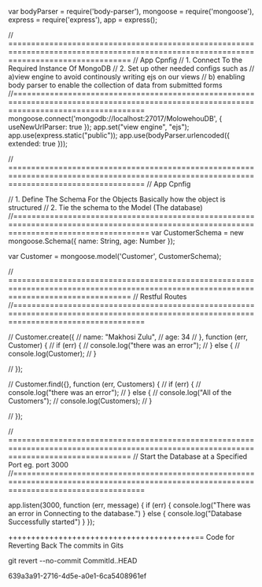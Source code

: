 var bodyParser = require('body-parser'),
    mongoose = require('mongoose'),
    express = require('express'),
    app = express();



// =======================================================================================================================================
//  App Cpnfig
// 1. Connect To the Required Instance Of MongoDB
// 2.  Set up other needed configs such as 
//    a)view engine to avoid continously writing ejs on our views
//    b) enabling body parser to enable the collection of data from submitted forms
//=========================================================================================================================================
mongoose.connect('mongodb://localhost:27017/MolowehouDB', {
    useNewUrlParser: true
});
app.set("view engine", "ejs");
app.use(express.static("public"));
app.use(bodyParser.urlencoded({
    extended: true
}));

// ==========================================================================================================================================
//  App Cpnfig

// 1. Define The Schema For the Objects Basically how the object is structured
// 2. Tie the schema to the Model (The database)
//==========================================================================================================================================
var CustomerSchema = new mongoose.Schema({
    name: String,
    age: Number
});

var Customer = mongoose.model('Customer', CustomerSchema);


// =======================================================================================================================================
//  Restful Routes 
//=========================================================================================================================================


// Customer.create({
//     name: "Makhosi Zulu",
//     age: 34
// }, function (err, Customer) {
//     if (err) {
//         console.log("there was an error");
//     } else {
//         console.log(Customer);
//     }

// });

// Customer.find({}, function (err, Customers) {
//     if (err) {
//         console.log("there was an error");
//     } else {
//         console.log("All of the Customers");
//         console.log(Customers);
//     }

// });

// =======================================================================================================================================
//  Start the Database at a Specified Port eg. port 3000 
//=========================================================================================================================================

app.listen(3000, function (err, message) {
    if (err) {
        console.log("There was an error in Connecting to the database.")
    } else {
        console.log("Database Successfully started")
    }
});



+++++++++++++++++++++++++++++++++++++++++==
Code for Reverting Back The commits in Gits

git revert --no-commit CommitId..HEAD

639a3a91-2716-4d5e-a0e1-6ca5408961ef


